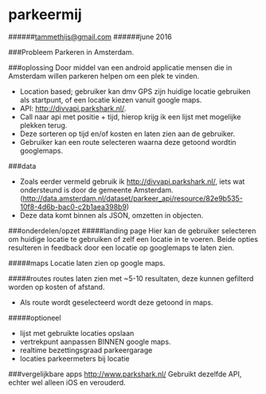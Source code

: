 # parkeermij
######tammethijs@gmail.com
######june 2016

###Probleem
Parkeren in Amsterdam.

###oplossing
Door middel van een android applicatie mensen die in Amsterdam willen parkeren helpen om een plek te vinden.

 - Location based; gebruiker kan dmv GPS zijn huidige locatie gebruiken als startpunt, of een locatie kiezen vanuit google maps.
 - API: http://divvapi.parkshark.nl/.
 - Call naar api met positie + tijd, hierop krijg ik een lijst met mogelijke plekken terug.
 - Deze sorteren op tijd en/of kosten en laten zien aan de gebruiker.
 - Gebruiker kan een route selecteren waarna deze getoond wordtin  googlemaps.

###data
- Zoals eerder vermeld gebruik ik http://divvapi.parkshark.nl/, iets wat ondersteund is door de gemeente
Amsterdam. (http://data.amsterdam.nl/dataset/parkeer_api/resource/82e9b535-10f8-4d6b-bac0-c2b1aea398b9)
- Deze data komt binnen als JSON, omzetten in objecten.

###onderdelen/opzet
#####landing page
Hier kan de gebruiker selecteren om huidige locatie te gebruiken of zelf een locatie in te voeren. Beide opties
resulteren in feedback door een locatie op googlemaps te laten zien.

#####maps
Locatie laten zien op google maps.

#####routes
routes laten zien met ~5-10 resultaten, deze kunnen gefilterd worden op kosten of afstand.
- Als route wordt geselecteerd wordt deze getoond in maps.


#####optioneel
- lijst met gebruikte locaties opslaan
- vertrekpunt aanpassen BINNEN google maps.
- realtime bezettingsgraad parkeergarage
- locaties parkeermeters bij locatie


###vergelijkbare apps
http://www.parkshark.nl/
Gebruikt dezelfde API, echter wel alleen iOS en verouderd.



 




